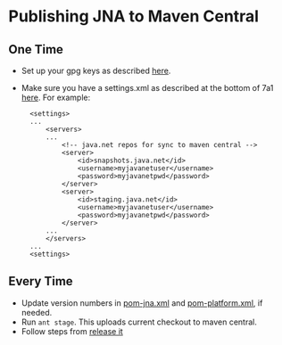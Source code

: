 Publishing JNA to Maven Central
===============================

One Time
--------

* Set up your gpg keys as described [here](https://docs.sonatype.org/display/Repository/How+To+Generate+PGP+Signatures+With+Maven).
* Make sure you have a settings.xml as described at the bottom of 7a1 [here](https://docs.sonatype.org/display/Repository/Sonatype+OSS+Maven+Repository+Usage+Guide#SonatypeOSSMavenRepositoryUsageGuide-7a.1.POMandsettingsconfig). For example:

        <settings>
        ...
            <servers>
            ...
                <!-- java.net repos for sync to maven central -->
                <server>
                    <id>snapshots.java.net</id>
                    <username>myjavanetuser</username>
                    <password>myjavanetpwd</password>
                </server>
                <server>
                    <id>staging.java.net</id>
                    <username>myjavanetuser</username>
                    <password>myjavanetpwd</password>
                </server>
            ...
            </servers>
        ...
        <settings>


Every Time
----------

* Update version numbers in [pom-jna.xml](https://github.com/twall/jna/blob/master/pom-jna.xml) and [pom-platform.xml](https://github.com/twall/jna/blob/master/pom-platform.xml), if needed.
* Run `ant stage`. This uploads current checkout to maven central.
* Follow steps from [release it](https://docs.sonatype.org/display/Repository/Sonatype+OSS+Maven+Repository+Usage+Guide#SonatypeOSSMavenRepositoryUsageGuide-8a.ReleaseIt)

